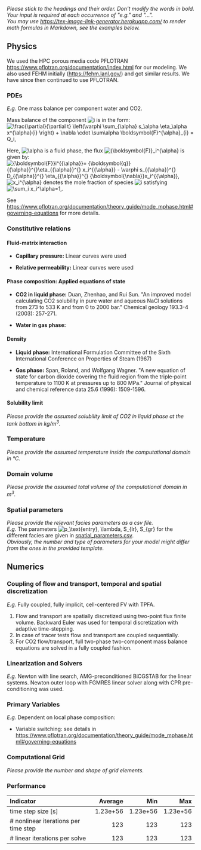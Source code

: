 _Please stick to the headings and their order. Don't modify the words in bold. Your input is required at each occurrence of "e.g." and "..."._<br>
_You may use https://tex-image-link-generator.herokuapp.com/ to render math formulas in Markdown, see the examples below._

## Physics

We used the HPC porous media code PFLOTRAN https://www.pflotran.org/documentation/index.html for our modeling. We also used FEHM initially (https://fehm.lanl.gov/) and got similar results. We have since then continued to use PFLOTRAN.


### PDEs

_E.g._ One mass balance per component water and CO2.

Mass balance of the component ![i](https://render.githubusercontent.com/render/math?math=%5Cdisplaystyle+i) is in the form: 
![\frac{\partial}{\partial t}  \left(\varphi \sum_{\alpha} s_\alpha \eta_\alpha x^{\alpha}_{i} \right) + \nabla \cdot \sum_\alpha \boldsymbol{F}^{\alpha}_{i} = Q_i,](https://render.githubusercontent.com/render/math?math=%5Cdisplaystyle+%5Cfrac%7B%5Cpartial%7D%7B%5Cpartial+t%7D++%5Cleft%28%5Cvarphi+%5Csum_%7B%5Calpha%7D+s_%5Calpha+%5Ceta_%5Calpha+x%5E%7B%5Calpha%7D_%7Bi%7D+%5Cright%29+%2B+%5Cnabla+%5Ccdot+%5Csum_%5Calpha+%5Cboldsymbol%7BF%7D%5E%7B%5Calpha%7D_%7Bi%7D+%3D+Q_i%2C)

Here, ![\alpha](https://render.githubusercontent.com/render/math?math=%5Cdisplaystyle+%5Calpha) is a fluid phase, the flux ![{\boldsymbol{F}}_i^{\alpha}
](https://render.githubusercontent.com/render/math?math=%5Cdisplaystyle+%7B%5Cboldsymbol%7BF%7D%7D_i%5E%7B%5Calpha%7D%0A) is given by:
![{\boldsymbol{F}}_i^{{\alpha}}= {\boldsymbol{q}}_{{\alpha}}^{}\eta_{{\alpha}}^{} x_i^{{\alpha}} - \varphi s_{{\alpha}}^{} D_{{\alpha}}^{} \eta_{{\alpha}}^{} {\boldsymbol{\nabla}}x_i^{{\alpha}},
](https://render.githubusercontent.com/render/math?math=%5Cdisplaystyle+%7B%5Cboldsymbol%7BF%7D%7D_i%5E%7B%7B%5Calpha%7D%7D%3D+%7B%5Cboldsymbol%7Bq%7D%7D_%7B%7B%5Calpha%7D%7D%5E%7B%7D%5Ceta_%7B%7B%5Calpha%7D%7D%5E%7B%7D+x_i%5E%7B%7B%5Calpha%7D%7D+-+%5Cvarphi+s_%7B%7B%5Calpha%7D%7D%5E%7B%7D+D_%7B%7B%5Calpha%7D%7D%5E%7B%7D+%5Ceta_%7B%7B%5Calpha%7D%7D%5E%7B%7D+%7B%5Cboldsymbol%7B%5Cnabla%7D%7Dx_i%5E%7B%7B%5Calpha%7D%7D%2C%0A)
![x_i^{\alpha}](https://render.githubusercontent.com/render/math?math=%5Cdisplaystyle+x_i%5E%7B%5Calpha%7D) denotes the mole fraction of species ![i](https://render.githubusercontent.com/render/math?math=%5Cdisplaystyle+i) satisfying 
![\sum_i x_i^\alpha=1,](https://render.githubusercontent.com/render/math?math=%5Cdisplaystyle+%5Csum_i+x_i%5E%5Calpha%3D1%2C).

See https://www.pflotran.org/documentation/theory_guide/mode_mphase.html#governing-equations for more details.
### Constitutive relations

#### Fluid-matrix interaction

* **Capillary pressure:**   Linear curves were used

* **Relative permeability:** 
Linear curves were used

#### Phase composition: Applied equations of state

* **CO2 in liquid phase:** Duan, Zhenhao, and Rui Sun. "An improved model calculating CO2 solubility in pure water and aqueous NaCl solutions from 273 to 533 K and from 0 to 2000 bar." Chemical geology 193.3-4 (2003): 257-271.

* **Water in gas phase:** 

#### Density

* **Liquid phase:** International Formulation Committee of the Sixth International Conference on Properties of Steam (1967)

* **Gas phase:** Span, Roland, and Wolfgang Wagner. "A new equation of state for carbon dioxide covering the fluid region from the triple‐point temperature to 1100 K at pressures up to 800 MPa." Journal of physical and chemical reference data 25.6 (1996): 1509-1596.

#### Solubility limit

_Please provide the assumed solubility limit of CO2 in liquid phase at the tank bottom in kg/m<sup>3</sup>._

### Temperature

_Please provide the assumed temperature inside the computational domain in °C._

### Domain volume

_Please provide the assumed total volume of the computational domain in m<sup>3</sup>._

### Spatial parameters

_Please provide the relevant facies parameters as a csv file._<br>
_E.g._ The parameters ![p_\text{entry}, \lambda, S_{lr}, S_{gr}](https://render.githubusercontent.com/render/math?math=%5Cdisplaystyle+p_%5Ctext%7Bentry%7D%2C+%5Clambda%2C+S_%7Blr%7D%2C+S_%7Bgr%7D%0A) for the different facies are given in [spatial_parameters.csv](spatial_parameters.csv).<br>
_Obviously, the number and type of parameters for your model might differ from the ones in the provided template._

## Numerics

### Coupling of flow and transport, temporal and spatial discretization
_E.g._ Fully coupled, fully implicit, cell-centered FV with TPFA.

1. Flow and transport are spatially discretized using two-point flux finite volume. Backward Euler was used for temporal discretization with adaptive time-stepping. 
2. In case of tracer tests flow and transport are coupled sequentially.
3. For CO2 flow/transport, full two-phase two-component mass balance equations are solved in a fully coupled fashion.


### Linearization and Solvers

_E.g._ Newton with line search, AMG-preconditioned BiCGSTAB for the linear systems.
Newton outer loop with FGMRES linear solver along with CPR pre-conditioning was used.

### Primary Variables

_E.g._ Dependent on local phase composition:
* Variable switching: see details in https://www.pflotran.org/documentation/theory_guide/mode_mphase.html#governing-equations

### Computational Grid

_Please provide the number and shape of grid elements._

### Performance

| Indicator                            |  Average |      Min |      Max |
|:-------------------------------------|---------:|---------:|---------:|
| time step size [s]                   | 1.23e+56 | 1.23e+56 | 1.23e+56 |
| # nonlinear iterations per time step |      123 |      123 |      123 |
| # linear iterations per solve        |      123 |      123 |      123 |
